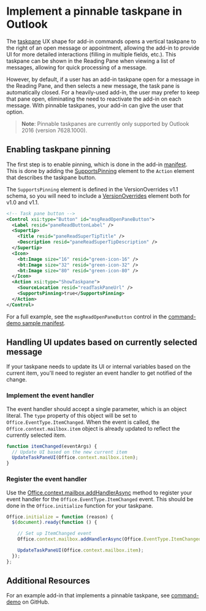 # Implement a pinnable taskpane in Outlook

The [taskpane](../add-in-commands-for-outlook.md#launching-a-task-pane) UX shape for add-in commands opens a vertical taskpane to the right of an open message or appointment, allowing the add-in to provide UI for more detailed interactions (filling in multiple fields, etc.). This taskpane can be shown in the Reading Pane when viewing a list of messages, allowing for quick processing of a message.

However, by default, if a user has an add-in taskpane open for a message in the Reading Pane, and then selects a new message, the task pane is automatically closed. For a heavily-used add-in, the user may prefer to keep that pane open, eliminating the need to reactivate the add-in on each message. With pinnable taskpanes, your add-in can give the user that option.

> **Note**: Pinnable taskpanes are currently only supported by Outlook 2016 (version 7628.1000).

## Enabling taskpane pinning

The first step is to enable pinning, which is done in the add-in [manifest](./manifests.md). This is done by adding the [SupportsPinning](../../../reference/manifest/action.md#supportspinning) element to the `Action` element that describes the taskpane button.

The `SupportsPinning` element is defined in the VersionOverrides v1.1 schema, so you will need to include a [VersionOverrides](../../../reference/manifest/versionoverrides.md) element both for v1.0 and v1.1.

```xml
<!-- Task pane button -->
<Control xsi:type="Button" id="msgReadOpenPaneButton">
  <Label resid="paneReadButtonLabel" />
  <Supertip>
    <Title resid="paneReadSuperTipTitle" />
    <Description resid="paneReadSuperTipDescription" />
  </Supertip>
  <Icon>
    <bt:Image size="16" resid="green-icon-16" />
    <bt:Image size="32" resid="green-icon-32" />
    <bt:Image size="80" resid="green-icon-80" />
  </Icon>
  <Action xsi:type="ShowTaskpane">
    <SourceLocation resid="readTaskPaneUrl" />
    <SupportsPinning>true</SupportsPinning>
  </Action>
</Control>
```

For a full example, see the `msgReadOpenPaneButton` control in the [command-demo sample manifest](https://github.com/jasonjoh/command-demo/blob/master/command-demo-manifest.xml).

## Handling UI updates based on currently selected message

If your taskpane needs to update its UI or internal variables based on the current item, you'll need to register an event handler to get notified of the change.

### Implement the event handler

The event handler should accept a single parameter, which is an object literal. The `type` property of this object will be set to `Office.EventType.ItemChanged`. When the event is called, the `Office.context.mailbox.item` object is already updated to reflect the currently selected item.

```js
function itemChanged(eventArgs) {
  // Update UI based on the new current item
  UpdateTaskPaneUI(Office.context.mailbox.item);
}
```

### Register the event handler

Use the [Office.context.mailbox.addHandlerAsync](https://dev.outlook.com/reference/add-ins/1.5/Office.context.mailbox.html#addHandlerAsync) method to register your event handler for the `Office.EventType.ItemChanged` event. This should be done in the `Office.initialize` function for your taskpane.

```js
Office.initialize = function (reason) {
  $(document).ready(function () {

    // Set up ItemChanged event
    Office.context.mailbox.addHandlerAsync(Office.EventType.ItemChanged, itemChanged);

    UpdateTaskPaneUI(Office.context.mailbox.item);
  });
};
```

## Additional Resources

For an example add-in that implements a pinnable taskpane, see [command-demo](https://github.com/jasonjoh/command-demo) on GitHub.